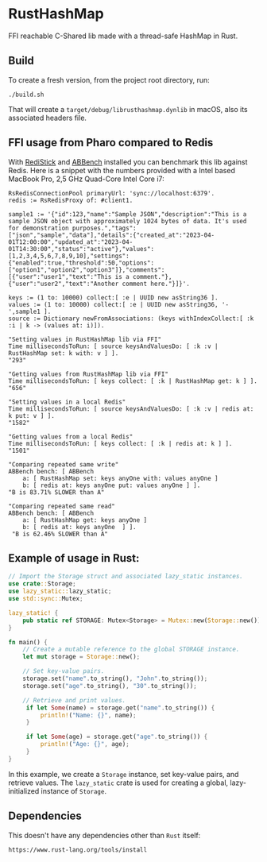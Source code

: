 # RustHashMap
FFI reachable C-Shared lib made with a thread-safe HashMap in Rust.

## Build
To create a fresh version, from the project root directory, run:

    ./build.sh

That will create a `target/debug/librusthashmap.dynlib` in macOS, also its associated headers file.

## FFI usage from Pharo compared to Redis

With [RediStick](https://github.com/mumez/RediStick) and [ABBench](https://github.com/emdonahue/ABBench) installed you can benchmark this lib against Redis. Here is a snippet with the numbers provided with a Intel based MacBook Pro, 2,5 GHz Quad-Core Intel Core i7:

```Smalltalk
RsRedisConnectionPool primaryUrl: 'sync://localhost:6379'.
redis := RsRedisProxy of: #client1.

sample1 := '{"id":123,"name":"Sample JSON","description":"This is a sample JSON object with approximately 1024 bytes of data. It's used for demonstration purposes.","tags":["json","sample","data"],"details":{"created_at":"2023-04-01T12:00:00","updated_at":"2023-04-01T14:30:00","status":"active"},"values":[1,2,3,4,5,6,7,8,9,10],"settings":{"enabled":true,"threshold":50,"options":["option1","option2","option3"]},"comments":[{"user":"user1","text":"This is a comment."},{"user":"user2","text":"Another comment here."}]}'.

keys := (1 to: 10000) collect:[ :e | UUID new asString36 ].
values := (1 to: 10000) collect:[ :e | UUID new asString36, '-',sample1 ].
source := Dictionary newFromAssociations: (keys withIndexCollect:[ :k :i | k -> (values at: i)]).

"Setting values in RustHashMap lib via FFI"
Time millisecondsToRun: [ source keysAndValuesDo: [ :k :v | RustHashMap set: k with: v ] ]. 
"293"

"Getting values from RustHashMap lib via FFI"
Time millisecondsToRun: [ keys collect: [ :k | RustHashMap get: k ] ]. 
"656"

"Setting values in a local Redis"
Time millisecondsToRun: [ source keysAndValuesDo: [ :k :v | redis at: k put: v ] ]. 
"1582"

"Getting values from a local Redis"
Time millisecondsToRun: [ keys collect: [ :k | redis at: k ] ]. 
"1501"

"Comparing repeated same write"
ABBench bench: [ ABBench 
	a: [ RustHashMap set: keys anyOne with: values anyOne ] 
	b: [ redis at: keys anyOne put: values anyOne ] ]. 
"B is 83.71% SLOWER than A"

"Comparing repeated same read"
ABBench bench: [ ABBench 
	a: [ RustHashMap get: keys anyOne ] 
	b: [ redis at: keys anyOne  ] ]. 
 "B is 62.46% SLOWER than A"
```


## Example of usage in Rust:

```rust
// Import the Storage struct and associated lazy_static instances.
use crate::Storage;
use lazy_static::lazy_static;
use std::sync::Mutex;

lazy_static! {
    pub static ref STORAGE: Mutex<Storage> = Mutex::new(Storage::new());
}

fn main() {
    // Create a mutable reference to the global STORAGE instance.
    let mut storage = Storage::new();

    // Set key-value pairs.
    storage.set("name".to_string(), "John".to_string());
    storage.set("age".to_string(), "30".to_string());

    // Retrieve and print values.
     if let Some(name) = storage.get("name".to_string()) {
         println!("Name: {}", name);
     }

     if let Some(age) = storage.get("age".to_string()) {
         println!("Age: {}", age);
     }
}
```

In this example, we create a `Storage` instance, set key-value pairs, and retrieve values.
The `lazy_static` crate is used for creating a global, lazy-initialized instance of `Storage`.

## Dependencies
This doesn't have any dependencies other than `Rust` itself:

    https://www.rust-lang.org/tools/install
